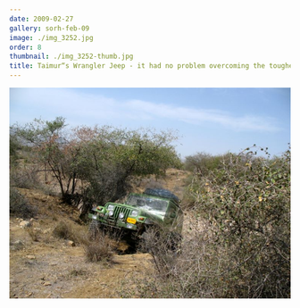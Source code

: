```yaml
---
date: 2009-02-27
gallery: sorh-feb-09
image: ./img_3252.jpg
order: 8
thumbnail: ./img_3252-thumb.jpg
title: Taimur“s Wrangler Jeep - it had no problem overcoming the toughest terrain!
---
```


![Taimur“s Wrangler Jeep - it had no problem overcoming the toughest terrain!](./img_3252.jpg)